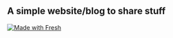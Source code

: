 ## A simple website/blog to share stuff

[![Made with Fresh](https://fresh.deno.dev/fresh-badge.svg)](https://fresh.deno.dev)
